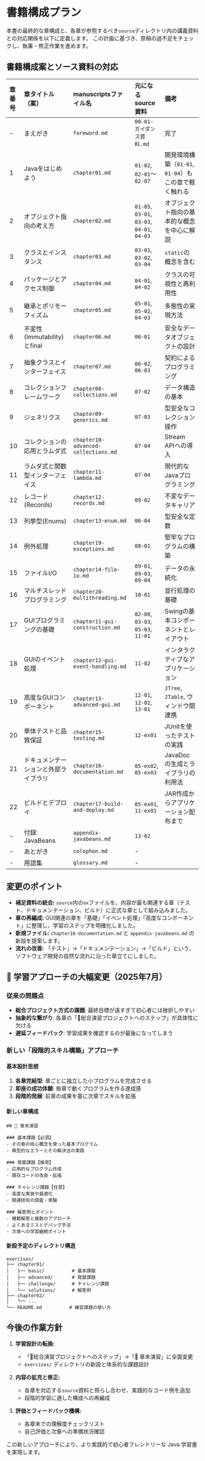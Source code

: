 # 書籍構成プラン

本書の最終的な章構成と、各章が参照するべき`source`ディレクトリ内の講義資料との対応関係を以下に定義します。
この計画に基づき、原稿の過不足をチェックし、執筆・修正作業を進めます。



## 書籍構成案とソース資料の対応

| 章番号 | 章タイトル（案） | manuscriptsファイル名 | 元になるsource資料 | 備考 |
| :--- | :--- | :--- | :--- | :--- |
| - | まえがき | `foreword.md` | `00-01-ガイダンス資料.md` | 完了 |
| 1 | Javaをはじめよう | `chapter01.md` | `01-02`, `02-01`〜`02-07` | 開発環境構築（`01-01`, `01-04`）もこの章で軽く触れる |
| 2 | オブジェクト指向の考え方 | `chapter02.md` | `01-05`, `03-01`, `03-03`, `04-01`, `04-03` | オブジェクト指向の基本的な概念を中心に解説 |
| 3 | クラスとインスタンス | `chapter03.md` | `03-01`, `03-02`, `03-04` | `static`の概念を含む |
| 4 | パッケージとアクセス制御 | `chapter04.md` | `04-01`, `04-02` | クラスの可視性と再利用性 |
| 5 | 継承とポリモーフィズム | `chapter05.md` | `05-01`, `05-02`, `04-03` | 多態性の実現方法 |
| 6 | 不変性(Immutability)とfinal | `chapter06.md` | `06-01` | 安全なデータオブジェクトの設計 |
| 7 | 抽象クラスとインターフェイス | `chapter07.md` | `06-02`, `06-03` | 契約によるプログラミング |
| 8 | コレクションフレームワーク | `chapter08-collections.md` | `07-02` | データ構造の基本 |
| 9 | ジェネリクス | `chapter09-generics.md` | `07-03` | 型安全なコレクション操作 |
| 10 | コレクションの応用とラムダ式 | `chapter10-advanced-collections.md`| `07-04` | Stream APIへの導入 |
| 11 | ラムダ式と関数型インターフェイス | `chapter11-lambda.md` | `07-04` | 現代的なJavaプログラミング |
| 12 | レコード(Records) | `chapter12-records.md` | `09-02` | 不変なデータキャリア |
| 13 | 列挙型(Enums) | `chapter13-enum.md` | `06-04` | 型安全な定数 |
| 14 | 例外処理 | `chapter19-exceptions.md` | `08-01` | 堅牢なプログラムの構築 |
| 15 | ファイルI/O | `chapter14-file-io.md` | `09-01`, `09-03`, `09-04` | データの永続化 |
| 16 | マルチスレッドプログラミング | `chapter20-multithreading.md` | `10-01` | 並行処理の基礎 |
| 17 | GUIプログラミングの基礎 | `chapter11-gui-construction.md` | `02-08`, `03-03`, `05-03`, `11-01` | Swingの基本コンポーネントとレイアウト |
| 18 | GUIのイベント処理 | `chapter12-gui-event-handling.md` | `11-02` | インタラクティブなアプリケーション |
| 19 | 高度なGUIコンポーネント | `chapter13-advanced-gui.md` | `12-01`, `12-02`, `13-01` | `JTree`, `JTable`, ウィンドウ間連携 |
| 20 | 単体テストと品質保証 | `chapter15-testing.md` | `12-ex01` | JUnitを使ったテストの実践 |
| 21 | ドキュメンテーションと外部ライブラリ | `chapter16-documentation.md` | `05-ex02`, `05-ex03` | JavaDocの生成とライブラリの利用法 |
| 22 | ビルドとデプロイ | `chapter17-build-and-deploy.md`| `05-ex01`, `11-ex01` | JAR作成からアプリケーション配布まで |
| - | 付録: JavaBeans | `appendix-javabeans.md` | `13-02` | |
| - | あとがき | `colophon.md` | - | |
| - | 用語集 | `glossary.md` | - | |



## 変更のポイント

- **補足資料の統合:** `source`内の`ex`ファイルを、内容が最も関連する章（テスト、ドキュメンテーション、ビルド）に正式な章として組み込みました。
- **章の再編成:** GUI関連の章を「基礎」「イベント処理」「高度なコンポーネント」に整理し、学習のステップを明確化しました。
- **新規ファイル:** `chapter16-documentation.md` と `appendix-javabeans.md` の新設を提案します。
- **流れの改善:** 「テスト」→「ドキュメンテーション」→「ビルド」という、ソフトウェア開発の自然な流れに沿った章立てにしました。

## 🎯 学習アプローチの大幅変更（2025年7月）

### 従来の問題点
- **総合プロジェクト方式の課題**: 最終目標が遠すぎて初心者には挫折しやすい
- **抽象的な繋がり**: 各章の「🎯総合演習プロジェクトへのステップ」が具体性に欠ける
- **遅延フィードバック**: 学習成果を確認するのが最後になってしまう

### 新しい「段階的スキル構築」アプローチ

#### 基本設計思想
1. **各章完結型**: 章ごとに独立した小プログラムを完成させる
2. **即座の成功体験**: 毎章で動くプログラムを作る達成感
3. **段階的発展**: 前章の成果を基に次章でスキルを拡張

#### 新しい章構成
```
## 📝 章末演習

### 基本課題【必須】
- その章の核心概念を使った基本プログラム
- 典型的なエラーとその解決法の実践

### 発展課題【推奨】  
- 応用的なプログラム作成
- 既存コードの改良・拡張

### チャレンジ課題【任意】
- 高度な実装や最適化
- 関連技術の調査・実験

### 解答例とポイント
- 模範解答と複数のアプローチ
- よくあるミスとデバッグ手法
- 次章への学習継続ポイント
```

#### 新設予定のディレクトリ構造
```
exercises/
├── chapter01/
│   ├── basic/          # 基本課題
│   ├── advanced/       # 発展課題  
│   ├── challenge/      # チャレンジ課題
│   └── solutions/      # 解答例
├── chapter02/
│   └── ...
└── README.md          # 練習課題の使い方
```

## 今後の作業方針

1.  **学習設計の転換:**
    - 「🎯総合演習プロジェクトへのステップ」→「📝 章末演習」に全面変更
    - `exercises/` ディレクトリの新設と体系的な課題設計

2.  **内容の拡充と修正:**
    - 各章を対応する`source`資料と照らし合わせ、実践的なコード例を追加
    - 段階的学習に適した構成への再編成

3.  **評価とフィードバック機構:**
    - 各章末での理解度チェックリスト
    - 自己評価と次章への準備状況確認

この新しいアプローチにより、より実践的で初心者フレンドリーな Java 学習書を実現します。